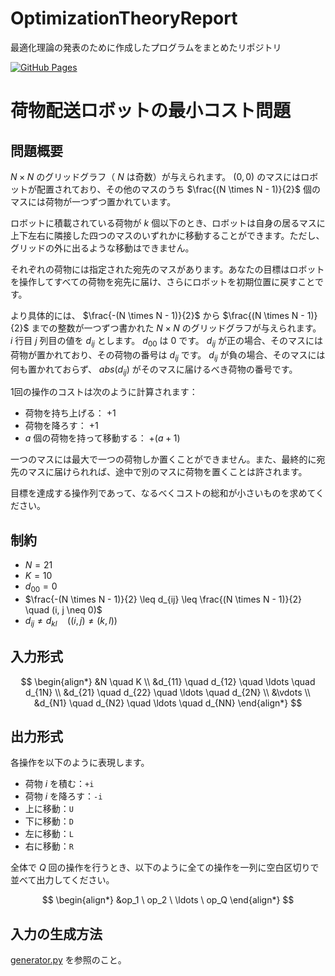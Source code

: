 # OptimizationTheoryReport
最適化理論の発表のために作成したプログラムをまとめたリポジトリ

[![GitHub Pages](https://img.shields.io/static/v1?label=GitHub+Pages&message=+&color=brightgreen&logo=github)](https://akTARDIGRADE13.github.io/OptimizationTheoryReport/)

# 荷物配送ロボットの最小コスト問題

## 問題概要
 $N \times N$ のグリッドグラフ（ $N$ は奇数）が与えられます。 $(0,0)$ のマスにはロボットが配置されており、その他のマスのうち $\frac{(N \times N - 1)}{2}$ 個のマスには荷物が一つずつ置かれています。
 
 ロボットに積載されている荷物が $k$ 個以下のとき、ロボットは自身の居るマスに上下左右に隣接した四つのマスのいずれかに移動することができます。ただし、グリッドの外に出るような移動はできません。
 
 それぞれの荷物には指定された宛先のマスがあります。あなたの目標はロボットを操作してすべての荷物を宛先に届け、さらにロボットを初期位置に戻すことです。

より具体的には、 $\frac{-(N \times N - 1)}{2}$ から $\frac{(N \times N - 1)}{2}$ までの整数が一つずつ書かれた $N \times N$ のグリッドグラフが与えられます。 $i$ 行目 $j$ 列目の値を $d_{ij}$ とします。 $d_{00}$ は $0$ です。 $d_{ij}$ が正の場合、そのマスには荷物が置かれており、その荷物の番号は $d_{ij}$ です。 $d_{ij}$ が負の場合、そのマスには何も置かれておらず、 $abs(d_{ij})$ がそのマスに届けるべき荷物の番号です。

1回の操作のコストは次のように計算されます：
- 荷物を持ち上げる： $+1$
- 荷物を降ろす： $+1$
- $a$ 個の荷物を持って移動する： $+(a+1)$

一つのマスには最大で一つの荷物しか置くことができません。また、最終的に宛先のマスに届けられれば、途中で別のマスに荷物を置くことは許されます。

目標を達成する操作列であって、なるべくコストの総和が小さいものを求めてください。

## 制約
- $N = 21$
- $K = 10$
- $d_{00} = 0$
- $\frac{-(N \times N - 1)}{2} \leq d_{ij} \leq \frac{(N \times N - 1)}{2} \quad (i, j \neq 0)$
- $d_{ij} \neq d_{kl} \quad ((i, j) \neq (k, l))$

## 入力形式

$$
\begin{align*}
&N \quad K \\
&d_{11} \quad d_{12} \quad \ldots \quad d_{1N} \\
&d_{21} \quad d_{22} \quad \ldots \quad d_{2N} \\
&\vdots \\
&d_{N1} \quad d_{N2} \quad \ldots \quad d_{NN}
\end{align*}
$$

## 出力形式
各操作を以下のように表現します。
- 荷物 $i$ を積む：`+i`
- 荷物 $i$ を降ろす：`-i`
- 上に移動：`U`
- 下に移動：`D`
- 左に移動：`L`
- 右に移動：`R`

全体で $Q$ 回の操作を行うとき、以下のように全ての操作を一列に空白区切りで並べて出力してください。

$$
\begin{align*}
&op_1 \ op_2 \ \ldots \ op_Q
\end{align*}
$$

## 入力の生成方法

[generator.py](/testcase/generator.py) を参照のこと。
